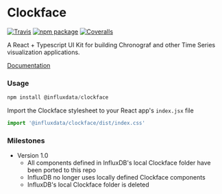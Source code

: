# Clockface

[build-badge]: https://img.shields.io/travis/user/repo/master.png?style=flat-square
[build]: https://travis-ci.org/user/repo
[npm-badge]: https://img.shields.io/npm/v/npm-package.png?style=flat-square
[npm]: https://www.npmjs.com/package/@influxdata/clockface
[coveralls-badge]: https://img.shields.io/coveralls/user/repo/master.png?style=flat-square
[coveralls]: https://github.com/influxdata/clockface

[![Travis][build-badge]][build]
[![npm package][npm-badge]][npm]
[![Coveralls][coveralls-badge]][coveralls]

A React + Typescript UI Kit for building Chronograf and other Time Series visualization applications.

[Documentation](https://influxdata.github.io/clockface)

### Usage

```js
npm install @influxdata/clockface
```
Import the Clockface stylesheet to your React app's `index.jsx` file
```js
import '@influxdata/clockface/dist/index.css'
```

### Milestones

- Version 1.0
  - All components defined in InfluxDB's local Clockface folder have been ported to this repo
  - InfluxDB no longer uses locally defined Clockface components
  - InfluxDB's local Clockface folder is deleted

